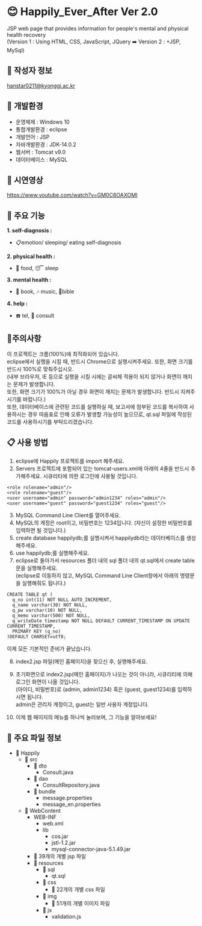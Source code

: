 # 😊 Happily_Ever_After Ver 2.0   
JSP web page that provides information for people's mental and physical health recovery  
(Version 1 : Using HTML, CSS, JavaScript, JQuery ➡️ Version 2 : +JSP, MySql)  

## 🌠 작성자 정보    
hanstar0211@kyonggi.ac.kr 

## 🌳 개발환경
- 운영체제 : Windows 10   
- 통합개발환경 : eclipse   
- 개발언어 : JSP   
- 자바개발환경 : JDK-14.0.2   
- 웹서버 : Tomcat v9.0  
- 데이터베이스 : MySQL    

## 🎥 시연영상  
https://www.youtube.com/watch?v=GM0C6OAXOMI    

## 👻 주요 기능
<strong>1. self-diagnosis :</strong>  
- 📋emotion/ sleeping/ eating self-diagnosis  

<strong>2️. physical health :</strong>  
- 🍎 food, 😴 sleep   

<strong>3️. mental health :</strong>  
- 📗 book, 🎶 music, 📓bible      

<strong>4️. help :</strong>  
- ☎️ tel, 🏥 consult     



## 🔔주의사항  
이 프로젝트는 크롬(100%)에 최적화되어 있습니다.  
eclipse에서 실행을 시킬 때, 반드시 Chrome으로 실행시켜주세요. 또한, 화면 크기를 반드시 100%로 맞춰주십시오.  
(내부 브라우저, IE 등으로 실행을 시킬 시에는 글씨체 적용이 되지 않거나 화면이 깨지는 문제가 발생합니다.   
또한, 화면 크기가 100%가 아닐 경우 화면이 깨지는 문제가 발생합니다. 반드시 지켜주시기를 바랍니다.)  
또한, 데이터베이스에 관련된 코드를 실행하실 때, 보고서에 첨부된 코드를 복사하여 사용하시는 경우 따옴표로 인해 오류가 발생할 가능성이 높으므로, qt.sql 파일에 작성된 코드를 사용하시기를 부탁드리겠습니다.    

## 📋 사용 방법  
1. eclipse에 Happily 프로젝트를 import 해주세요.  
2. Servers 프로젝트에 포함되어 있는 tomcat-users.xml에 아래의 4줄을 반드시 추가해주세요. 시큐리티에 의한 로그인에 사용될 것입니다.
```
<role rolename="admin"/>  
<role rolename="guest"/>  
<user username="admin" password="admin1234" roles="admin"/>  
<user username="guest" password="guest1234" roles="guest"/>  
```
3. MySQL Command Line Client를 열어주세요.  
4. MySQL의 계정은 root이고, 비밀번호는 1234입니다. (자신이 설정한 비밀번호를 입력하면 될 것입니다.)  
5. create database happilydb;를 실행시켜서 happilydb라는 데이터베이스를 생성해주세요.  
6. use happilydb;를 실행해주세요.  
7. eclipse로 돌아가서 resources 폴더 내의 sql 폴더 내의 qt.sql에서 create table문을 실행해주세요.  
(eclipse로 이동하지 않고, MySQL Command Line Client창에서 아래의 명령문을 실행해줘도 됩니다.)  
```
CREATE TABLE qt (  
  q_no int(11) NOT NULL AUTO_INCREMENT,  
  q_name varchar(30) NOT NULL,  
  q_pw varchar(10) NOT NULL,  
  q_memo varchar(500) NOT NULL,  
  q_writeDate timestamp NOT NULL DEFAULT CURRENT_TIMESTAMP ON UPDATE CURRENT_TIMESTAMP,  
  PRIMARY KEY (q_no)  
)DEFAULT CHARSET=utf8;  
```
이제 모든 기본적인 준비가 끝났습니다.  

8. index2.jsp 파일(메인 홈페이지)을 찾으신 후, 실행해주세요.  
9. 초기화면으로 index2.jsp(메인 홈페이지)가 나오는 것이 아니라, 시큐리티에 의해 로그인 화면이 나올 것입니다.  
(아이디, 비밀번호)로 (admin, admin1234) 혹은 (guest, guest1234)를 입력하시면 됩니다.  
admin은 관리자 계정이고, guest는 일반 사용자 계정입니다.  

10. 이제 웹 페이지의 메뉴를 하나씩 눌러보며, 그 기능을 알아보세요!     

## 📝 주요 파일 정보  
- 📑 Happily   
	- 📁 src  
		- 📁 dto   
			- Consult.java  
		- 📁 dao   
			- ConsultRepository.java  
		- 📁 bundle   
			- message.properties  
			- message_en.properties  
	- 📁 WebContent   
		- WEB-INF  
			- web.xml  
			- lib  
			     - cos.jar  
			     - jstl-1.2.jar  
			     - mysql-connector-java-5.1.49.jar  
		- 📄 39개의 개별 jsp 파일  
		- 📁 resources   
			- 📁 sql   
			     - qt.sql  
			- 📁 css   
			     - 📄 22개의 개별 css 파일  
			- 📁 img   
			     - 📄 51개의 개별 이미지 파일  
			- 📁 js   
			     - validation.js  


	
